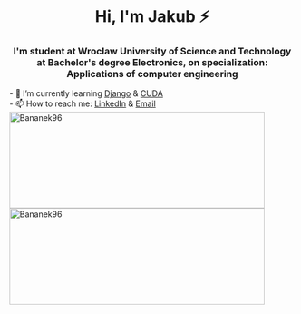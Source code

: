 <h1 align="center"> Hi, I'm Jakub ⚡</h1>
<h3 align="center">I'm student at Wroclaw University of Science and Technology at  Bachelor's degree Electronics, on specialization: Applications of computer engineering</h3>

<a target="_blank" align="center">
- 🌱 I’m currently learning <a href="https://github.com/Bananek96/p_w_i">Django</a> & <a href="https://github.com/Bananek96/organizacja_komputerow">CUDA</a><br/>
- 📫 How to reach me: <a href="https://www.linkedin.com/in/jakub-banasiak-57aa3b25b/">LinkedIn</a> & <a href="mailto:Banasiak_Jakub@wp.pl">Email</a>
</a>
<a href="https://github.com/Bananek96">
<img width=450 height=170 align="center" alt="Bananek96" src="https://github-readme-stats.vercel.app/api?username=Bananek96" />
</a>
<a href="https://github.com/Bananek96">
<img width=450 height=170 align="center" alt="Bananek96" src="https://github-readme-stats.vercel.app/api/top-langs/?username=Bananek96" />
</a>

<!--
**Bananek96/Bananek96** is a ✨ _special_ ✨ repository because its `README.md` (this file) appears on your GitHub profile.

Here are some ideas to get you started:

- 🔭 I’m currently working on ...
- 🌱 I’m currently learning ...
- 👯 I’m looking to collaborate on ...
- 🤔 I’m looking for help with ...
- 💬 Ask me about ...
- 📫 How to reach me: ...
- 😄 Pronouns: ...
- ⚡ Fun fact: ...
-->
